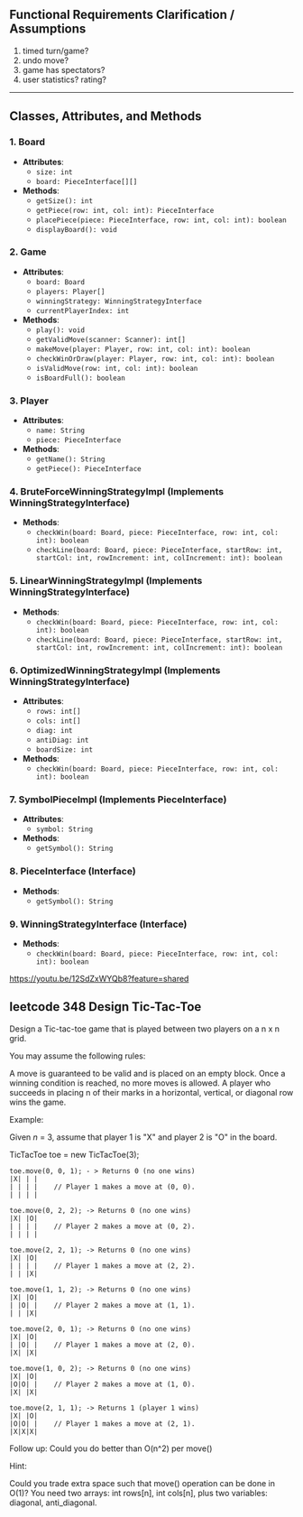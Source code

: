 ## Functional Requirements Clarification / Assumptions
1. timed turn/game?
2. undo move?
3. game has spectators?
4. user statistics? rating?

---

## Classes, Attributes, and Methods

### 1. **Board**
   - **Attributes**:
     - `size: int`
     - `board: PieceInterface[][]`
   - **Methods**:
     - `getSize(): int`
     - `getPiece(row: int, col: int): PieceInterface`
     - `placePiece(piece: PieceInterface, row: int, col: int): boolean`
     - `displayBoard(): void`

### 2. **Game**
   - **Attributes**:
     - `board: Board`
     - `players: Player[]`
     - `winningStrategy: WinningStrategyInterface`
     - `currentPlayerIndex: int`
   - **Methods**:
     - `play(): void`
     - `getValidMove(scanner: Scanner): int[]`
     - `makeMove(player: Player, row: int, col: int): boolean`
     - `checkWinOrDraw(player: Player, row: int, col: int): boolean`
     - `isValidMove(row: int, col: int): boolean`
     - `isBoardFull(): boolean`

### 3. **Player**
   - **Attributes**:
     - `name: String`
     - `piece: PieceInterface`
   - **Methods**:
     - `getName(): String`
     - `getPiece(): PieceInterface`

### 4. **BruteForceWinningStrategyImpl** (Implements WinningStrategyInterface)
   - **Methods**:
     - `checkWin(board: Board, piece: PieceInterface, row: int, col: int): boolean`
     - `checkLine(board: Board, piece: PieceInterface, startRow: int, startCol: int, rowIncrement: int, colIncrement: int): boolean`

### 5. **LinearWinningStrategyImpl** (Implements WinningStrategyInterface)
   - **Methods**:
     - `checkWin(board: Board, piece: PieceInterface, row: int, col: int): boolean`
     - `checkLine(board: Board, piece: PieceInterface, startRow: int, startCol: int, rowIncrement: int, colIncrement: int): boolean`

### 6. **OptimizedWinningStrategyImpl** (Implements WinningStrategyInterface)
   - **Attributes**:
     - `rows: int[]`
     - `cols: int[]`
     - `diag: int`
     - `antiDiag: int`
     - `boardSize: int`
   - **Methods**:
     - `checkWin(board: Board, piece: PieceInterface, row: int, col: int): boolean`

### 7. **SymbolPieceImpl** (Implements PieceInterface)
   - **Attributes**:
     - `symbol: String`
   - **Methods**:
     - `getSymbol(): String`

### 8. **PieceInterface** (Interface)
   - **Methods**:
     - `getSymbol(): String`

### 9. **WinningStrategyInterface** (Interface)
   - **Methods**:
     - `checkWin(board: Board, piece: PieceInterface, row: int, col: int): boolean`


https://youtu.be/12SdZxWYQb8?feature=shared

leetcode 348 Design Tic-Tac-Toe
--------------------------------
Design a Tic-tac-toe game that is played between two players on a  n  x  n  grid.

You may assume the following rules:

A move is guaranteed to be valid and is placed on an empty block.
Once a winning condition is reached, no more moves is allowed.
A player who succeeds in placing  n  of their marks in a horizontal, vertical, or diagonal row wins the game.
 

Example:

Given _n_ = 3, assume that player 1 is "X" and player 2 is "O" in the board.

TicTacToe toe = new TicTacToe(3);

```
toe.move(0, 0, 1); - > Returns 0 (no one wins)
|X| | |
| | | |    // Player 1 makes a move at (0, 0).
| | | |

toe.move(0, 2, 2); -> Returns 0 (no one wins)
|X| |O|
| | | |    // Player 2 makes a move at (0, 2).
| | | |

toe.move(2, 2, 1); -> Returns 0 (no one wins)
|X| |O|
| | | |    // Player 1 makes a move at (2, 2).
| | |X|

toe.move(1, 1, 2); -> Returns 0 (no one wins)
|X| |O|
| |O| |    // Player 2 makes a move at (1, 1).
| | |X|

toe.move(2, 0, 1); -> Returns 0 (no one wins)
|X| |O|
| |O| |    // Player 1 makes a move at (2, 0).
|X| |X|

toe.move(1, 0, 2); -> Returns 0 (no one wins)
|X| |O|
|O|O| |    // Player 2 makes a move at (1, 0).
|X| |X|

toe.move(2, 1, 1); -> Returns 1 (player 1 wins)
|X| |O|
|O|O| |    // Player 1 makes a move at (2, 1).
|X|X|X|
```

Follow up:
Could you do better than O(n^2) per move()

Hint:

Could you trade extra space such that move() operation can be done in O(1)?
You need two arrays: int rows[n], int cols[n], plus two variables: diagonal, anti_diagonal.
